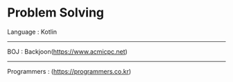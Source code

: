 # Problem Solving
Language : Kotlin<hr/>
BOJ : Backjoon(https://www.acmicpc.net)<br><hr/>

Programmers : (https://programmers.co.kr)<br>
